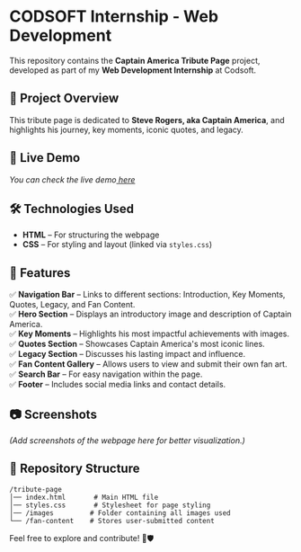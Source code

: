 # CODSOFT Internship - Web Development

This repository contains the **Captain America Tribute Page** project, developed as part of my **Web Development Internship** at Codsoft.

## 🔹 Project Overview
This tribute page is dedicated to **Steve Rogers, aka Captain America**, and highlights his journey, key moments, iconic quotes, and legacy. 

## 🚀 Live Demo
*You can check the live demo<a href="https://gpl-gowthamchand.github.io/CODSOFT/"> here</a>* 

## 🛠️ Technologies Used
- **HTML** – For structuring the webpage
- **CSS** – For styling and layout (linked via `styles.css`)

## 📌 Features
✅ **Navigation Bar** – Links to different sections: Introduction, Key Moments, Quotes, Legacy, and Fan Content.  
✅ **Hero Section** – Displays an introductory image and description of Captain America.  
✅ **Key Moments** – Highlights his most impactful achievements with images.  
✅ **Quotes Section** – Showcases Captain America's most iconic lines.  
✅ **Legacy Section** – Discusses his lasting impact and influence.  
✅ **Fan Content Gallery** – Allows users to view and submit their own fan art.  
✅ **Search Bar** – For easy navigation within the page.  
✅ **Footer** – Includes social media links and contact details.  

## 📷 Screenshots
*(Add screenshots of the webpage here for better visualization.)*

## 📂 Repository Structure
```
/tribute-page
│── index.html       # Main HTML file
│── styles.css       # Stylesheet for page styling
│── /images         # Folder containing all images used
└── /fan-content    # Stores user-submitted content
```


Feel free to explore and contribute! 💙🛡️
